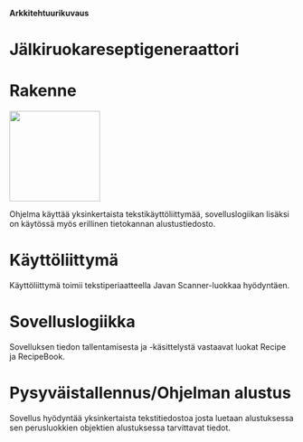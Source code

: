 **Arkkitehtuurikuvaus**

# Jälkiruokareseptigeneraattori

# Rakenne #
<img src="https://raw.githubusercontent.com/mluukkai/ohjelmistotekniikka-kevat2019/master/web/images/l-11.png" width="160">

Ohjelma käyttää yksinkertaista tekstikäyttöliittymää, sovelluslogiikan lisäksi on käytössä myös erillinen tietokannan alustustiedosto.

# Käyttöliittymä #
Käyttöliittymä toimii tekstiperiaatteella Javan Scanner-luokkaa hyödyntäen.

# Sovelluslogiikka #
Sovelluksen tiedon tallentamisesta ja -käsittelystä vastaavat luokat Recipe ja RecipeBook.

# Pysyväistallennus/Ohjelman alustus #
Sovellus hyödyntää yksinkertaista tekstitiedostoa josta luetaan alustuksessa sen perusluokkien objektien alustuksessa tarvittavat tiedot.






